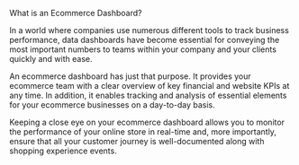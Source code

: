 What is an Ecommerce Dashboard?

In a world where companies use numerous different tools to track business performance, data dashboards have become essential for conveying the most important numbers to teams within your company and your clients quickly and with ease.

An ecommerce dashboard has just that purpose. It provides your ecommerce team with a clear overview of key financial and website KPIs at any time. In addition, it enables tracking and analysis of essential elements for your ecommerce businesses on a day-to-day basis. 

Keeping a close eye on your ecommerce dashboard allows you to monitor the performance of your online store in real-time and, more importantly, ensure that all your customer journey is well-documented along with shopping experience events.  
